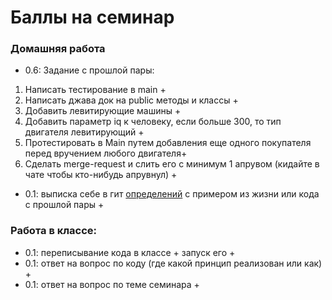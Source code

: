 # Баллы на семинар
### Домашняя работа
* 0.6: Задание с прошлой пары:
1. Написать тестирование в main +
2. Написать джава док на public методы и классы +
3. Добавить левитирующие машины +
4. Добавить параметр iq к человеку, если больше 300, то тип двигателя левитирующий +
5. Протестировать в Main путем добавления еще одного покупателя перед вручением любого двигателя+
6. Сделать merge-request и слить его с минимум 1 апрувом (кидайте в чате чтобы кто-нибудь апрувнул) +
* 0.1: выписка себе в гит [определений](../practise-2/DEFINITIONS.md) с примером из жизни или кода с прошлой пары +
### Работа в классе:
* 0.1: переписывание кода в классе + запуск его +
* 0.1: ответ на вопрос по коду (где какой принцип реализован или как) +
* 0.1: ответ на вопрос по теме семинара +